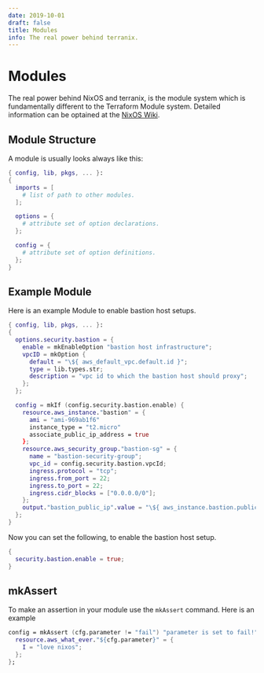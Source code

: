 ```yaml
---
date: 2019-10-01
draft: false
title: Modules
info: The real power behind terranix.
---
```


# Modules

The real power behind NixOS and terranix,
is the module system which is fundamentally different to the
Terraform Module system.
Detailed information can be optained at the
[NixOS Wiki](https://nixos.wiki/wiki/NixOS_Modules).

## Module Structure

A module is usually looks always like this:

```nix
{ config, lib, pkgs, ... }:
{
  imports = [
    # list of path to other modules.
  ];

  options = {
    # attribute set of option declarations.
  };

  config = {
    # attribute set of option definitions.
  };
}
```

## Example Module

Here is an example Module to enable bastion host setups.

```nix
{ config, lib, pkgs, ... }:
{
  options.security.bastion = {
    enable = mkEnableOption "bastion host infrastructure";
    vpcID = mkOption {
      default = "\${ aws_default_vpc.default.id }";
      type = lib.types.str;
      description = "vpc id to which the bastion host should proxy";
    };
  };

  config = mkIf (config.security.bastion.enable) {
    resource.aws_instance."bastion" = {
      ami = "ami-969ab1f6"
      instance_type = "t2.micro"
      associate_public_ip_address = true
    };
    resource.aws_security_group."bastion-sg" = {
      name = "bastion-security-group";
      vpc_id = config.security.bastion.vpcId;
      ingress.protocol = "tcp";
      ingress.from_port = 22;
      ingress.to_port = 22;
      ingress.cidr_blocks = ["0.0.0.0/0"];
    };
    output."bastion_public_ip".value = "\${ aws_instance.bastion.public_ip }";
  };
}
```

Now you can set the following, to enable the bastion host setup.

```nix
{
  security.bastion.enable = true;
}
```

## mkAssert

To make an assertion in your module use the `mkAssert` command.
Here is an example

```nix
config = mkAssert (cfg.parameter != "fail") "parameter is set to fail!" {
  resource.aws_what_ever."${cfg.parameter}" = {
    I = "love nixos";
  };
};
```
